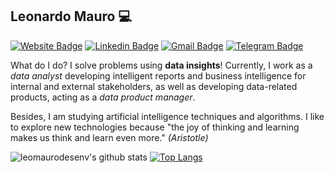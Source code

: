 ## Leonardo Mauro 💻 
[![Website Badge](https://img.shields.io/badge/website-portfolio-blue?style=flat-square)](http://leonardomauro.com/portfolio/)
[![Linkedin Badge](https://img.shields.io/badge/-LeonardoMauro-blue?style=flat-square&logo=linkedin&logoColor=white)](https://www.linkedin.com/in/leonardo-mauro/)
[![Gmail Badge](https://img.shields.io/badge/-leo.mauro.desenv@gmail.com-c14438?style=flat-square&logo=gmail&logoColor=white)](mailto:leo.mauro.desenv@gmail.com)
[![Telegram Badge](https://img.shields.io/badge/-leomaurodesenv-2CA5E0?style=flat-square&logo=telegram)](https://t.me/leomaurodesenv)

What do I do? I solve problems using **data insights**! Currently, I work as a _data analyst_ developing intelligent reports and business intelligence for internal and external stakeholders, as well as developing data-related products, acting as a _data product manager_.   

Besides, I am studying artificial intelligence techniques and algorithms. I like to explore new technologies because "the joy of thinking and learning makes us think and learn even more." _(Aristotle)_   

![leomaurodesenv's github stats](https://github-readme-stats.vercel.app/api?username=leomaurodesenv&hide=contribs,issues&line_height=21)
[![Top Langs](https://github-readme-stats.vercel.app/api/top-langs/?username=leomaurodesenv&layout=compact&hide=php)](https://sourcerer.io/leomaurodesenv)
